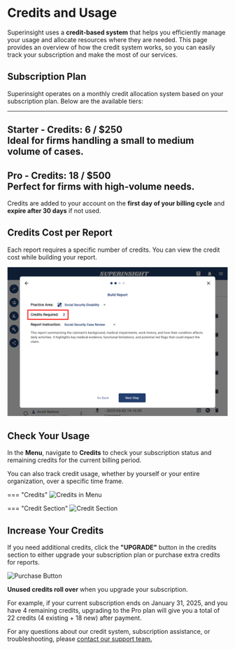 # Credits and Usage

Superinsight uses a **credit-based system** that helps you efficiently manage your usage and allocate resources where they are needed. This page provides an overview of how the credit system works, so you can easily track your subscription and make the most of our services.

## Subscription Plan
Superinsight operates on a monthly credit allocation system based on your subscription plan. Below are the available tiers:

--------------------
**Starter - Credits: 6 / $250**
<br>Ideal for firms handling a small to medium volume of cases.
--------------------
**Pro - Credits: 18 / $500**
<br>Perfect for firms with high-volume needs.
--------------------

Credits are added to your account on the **first day of your billing cycle** and **expire after 30 days** if not used.

## Credits Cost per Report

Each report requires a specific number of credits. You can view the credit cost while building your report.

![Report Credit](../assets/images/tutorial/report-credit.png)

## Check Your Usage

In the **Menu**, navigate to **Credits** to check your subscription status and remaining credits for the current billing period.

You can also track credit usage, whether by yourself or your entire organization, over a specific time frame.

=== "Credits"
    ![Credits in Menu](../assets/images/tutorial/credits.png)

=== "Credit Section"
    ![Credit Section](../assets/images/tutorial/creadit-page.png)

## Increase Your Credits

If you need additional credits, click the **"UPGRADE"** button in the credits section to either upgrade your subscription plan or purchase extra credits for reports.

![Purchase Button](../assets/images/tutorial/purchase-button.png)

**Unused credits roll over** when you upgrade your subscription.

For example, if your current subscription ends on January 31, 2025, and you have 4 remaining credits, upgrading to the Pro plan will give you a total of 22 credits (4 existing + 18 new) after payment.

For any questions about our credit system, subscription assistance, or troubleshooting, please [contact our support team.](mailto:help@superinsight.ai)
